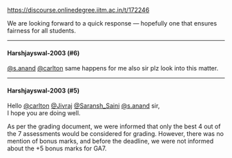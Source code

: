 https://discourse.onlinedegree.iitm.ac.in/t/172246

We are looking forward to a quick response — hopefully one that ensures fairness for all students.</p><hr>

<h4>Harshjayswal-2003 (#6)</h4>
<p><a class="mention" href="/u/s.anand">@s.anand</a> <a class="mention" href="/u/carlton">@carlton</a> same happens for me also sir plz look into this matter.</p><hr>

<h4>Harshjayswal-2003 (#5)</h4>
<p>Hello <a class="mention" href="/u/carlton">@carlton</a> <a class="mention" href="/u/jivraj">@Jivraj</a> <a class="mention" href="/u/saransh_saini">@Saransh_Saini</a> <a class="mention" href="/u/s.anand">@s.anand</a> sir,<br/>
I hope you are doing well.</p>
<p>As per the grading document, we were informed that only the best 4 out of the 7 assessments would be considered for grading. However, there was no mention of bonus marks, and before the deadline, we were not informed about the +5 bonus marks for GA7.